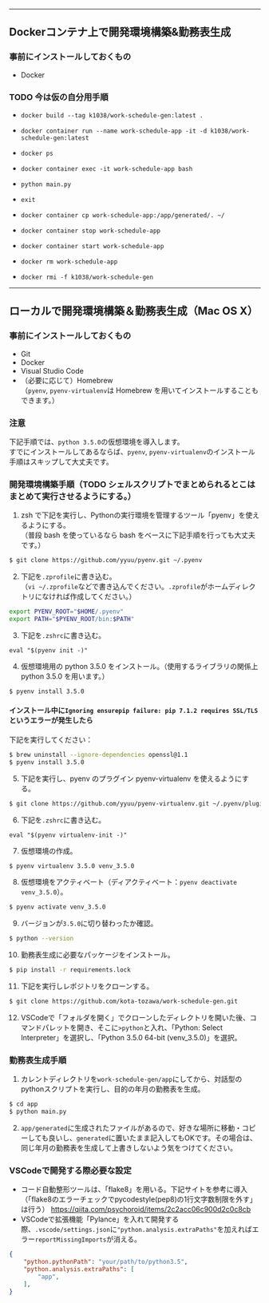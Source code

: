 ***
## Dockerコンテナ上で開発環境構築&勤務表生成
### 事前にインストールしておくもの
- Docker
### TODO 今は仮の自分用手順
- `docker build --tag k1038/work-schedule-gen:latest .`
- `docker container run --name work-schedule-app -it -d k1038/work-schedule-gen:latest`
- `docker ps`
- `docker container exec -it work-schedule-app bash`
- `python main.py`
- `exit`
- `docker container cp work-schedule-app:/app/generated/. ~/`

- `docker container stop work-schedule-app`
- `docker container start work-schedule-app`

- `docker rm work-schedule-app`
- `docker rmi -f k1038/work-schedule-gen`

***
## ローカルで開発環境構築＆勤務表生成（Mac OS X）
### 事前にインストールしておくもの
- Git
- Docker
- Visual Studio Code
- （必要に応じて）Homebrew \
（`pyenv`, `pyenv-virtualenv`は Homebrew を用いてインストールすることもできます。）

### 注意
下記手順では、`python 3.5.0`の仮想環境を導入します。\
すでにインストールしてあるならば、`pyenv`, `pyenv-virtualenv`のインストール手順はスキップして大丈夫です。

### 開発環境構築手順（TODO シェルスクリプトでまとめられるとこはまとめて実行させるようにする。）
1. zsh で下記を実行し、Pythonの実行環境を管理するツール「pyenv」を使えるようにする。\
（普段 bash を使っているなら bash をベースに下記手順を行っても大丈夫です。）
```zsh
$ git clone https://github.com/yyuu/pyenv.git ~/.pyenv
```
2. 下記を`.zprofile`に書き込む。\
（`vi ~/.zprofile`などで書き込んでください。`.zprofile`がホームディレクトリになければ作成してください。）
```zsh
export PYENV_ROOT="$HOME/.pyenv"
export PATH="$PYENV_ROOT/bin:$PATH"
```
3. 下記を`.zshrc`に書き込む。
```
eval "$(pyenv init -)"
```
4. 仮想環境用の python 3.5.0 をインストール。（使用するライブラリの関係上 python 3.5.0 を用います。）
```zsh
$ pyenv install 3.5.0
```
#### インストール中に`Ignoring ensurepip failure: pip 7.1.2 requires SSL/TLS`というエラーが発生したら
下記を実行してください：
```zsh
$ brew uninstall --ignore-dependencies openssl@1.1
$ pyenv install 3.5.0
```
5. 下記を実行し、pyenv のプラグイン pyenv-virtualenv を使えるようにする。
```zsh
$ git clone https://github.com/yyuu/pyenv-virtualenv.git ~/.pyenv/plugins/pyenv-virtualenv
```
6. 下記を`.zshrc`に書き込む。
```
eval "$(pyenv virtualenv-init -)"
```
7. 仮想環境の作成。
```zsh
$ pyenv virtualenv 3.5.0 venv_3.5.0
```
8. 仮想環境をアクティベート（ディアクティベート：`pyenv deactivate venv_3.5.0`）。
```zsh
$ pyenv activate venv_3.5.0
```
9. バージョンが`3.5.0`に切り替わったか確認。
```zsh
$ python --version
```
10. 勤務表生成に必要なパッケージをインストール。
```zsh
$ pip install -r requirements.lock
```
11. 下記を実行しレポジトリをクローンする。
```zsh
$ git clone https://github.com/kota-tozawa/work-schedule-gen.git
```
12. VSCodeで「フォルダを開く」でクローンしたディレクトリを開いた後、コマンドパレットを開き、そこに`>python`と入れ、「Python: Select Interpreter」を選択し、「Python 3.5.0 64-bit (venv_3.5.0)」を選択。

### 勤務表生成手順
1. カレントディレクトリを`work-schedule-gen/app`にしてから、対話型のpythonスクリプトを実行し、目的の年月の勤務表を生成。
```zsh
$ cd app
$ python main.py
```
2. `app/generated`に生成されたファイルがあるので、好きな場所に移動・コピーしても良いし、`generated`に置いたまま記入してもOKです。その場合は、同じ年月の勤務表を生成して上書きしないよう気をつけてください。

### VSCodeで開発する際必要な設定
- コード自動整形ツールは、「flake8」を用いる。下記サイトを参考に導入 \
  （「flake8のエラーチェックでpycodestyle(pep8)の1行文字数制限を外す」は行う）
https://qiita.com/psychoroid/items/2c2acc06c900d2c0c8cb
- VSCodeで拡張機能「Pylance」を入れて開発する際、`.vscode/settings.json`に`"python.analysis.extraPaths"`を加えればエラー`reportMissingImports`が消える。
```json
{
    "python.pythonPath": "your/path/to/python3.5",
    "python.analysis.extraPaths": [
        "app",
    ],
}
```

